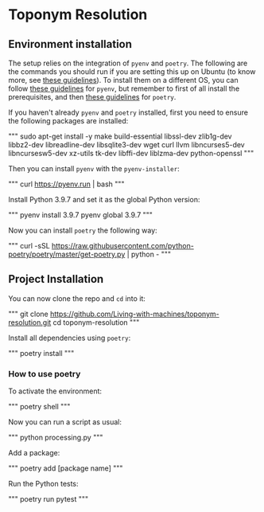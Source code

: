# Toponym Resolution

## Environment installation

The setup relies on the integration of `pyenv` and `poetry`. The following are the commands you should run if you are setting this up on Ubuntu (to know more, see [these guidelines](https://www.adaltas.com/en/2021/06/09/pyrepo-project-initialization/)). To install them on a different OS, you can follow [these guidelines](https://github.com/pyenv/pyenv#installation) for `pyenv`, but remember to first of all install the prerequisites, and then [these guidelines](https://python-poetry.org/docs/#osx--linux--bashonwindows-install-instructions) for `poetry`.

If you haven't already `pyenv` and `poetry` installed, first you need to ensure the following packages are installed:

"""
sudo apt-get install -y make build-essential libssl-dev zlib1g-dev \
libbz2-dev libreadline-dev libsqlite3-dev wget curl llvm libncurses5-dev \
libncursesw5-dev xz-utils tk-dev libffi-dev liblzma-dev python-openssl
"""

Then you can install `pyenv` with the `pyenv-installer`:

"""
curl https://pyenv.run | bash
"""

Install Python 3.9.7 and set it as the global Python version:

"""
pyenv install 3.9.7
pyenv global 3.9.7
"""

Now you can install `poetry` the following way:

"""
curl -sSL https://raw.githubusercontent.com/python-poetry/poetry/master/get-poetry.py | python -
"""

## Project Installation

You can now clone the repo and `cd` into it:

"""
git clone https://github.com/Living-with-machines/toponym-resolution.git
cd toponym-resolution
"""

Install all dependencies using `poetry`:

"""
poetry install
"""

### How to use poetry

To activate the environment:

"""
poetry shell
"""

Now you can run a script as usual:

"""
python processing.py
"""

Add a package:

"""
poetry add [package name]
"""

Run the Python tests:

"""
poetry run pytest
"""


